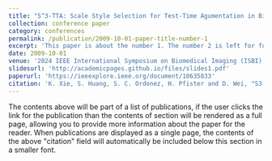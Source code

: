 ```yaml
---
title: "S^3-TTA: Scale Style Selection for Test-Time Agumentation in Biomedical Image Segmentation"
collection: conference paper
category: conferences
permalink: /publication/2009-10-01-paper-title-number-1
excerpt: 'This paper is about the number 1. The number 2 is left for future work.'
date: 2009-10-01
venue: '2024 IEEE International Symposium on Biomedical Imaging (ISBI)'
slidesurl: 'http://academicpages.github.io/files/slides1.pdf'
paperurl: 'https://ieeexplore.ieee.org/document/10635833'
citation: 'K. Xie, S. Huang, S. C. Ordonez, H. Pfister and D. Wei, "S3-TTA: Scale-Style Selection for Test-Time Augmentation in Biomedical Image Segmentation," 2024 IEEE International Symposium on Biomedical Imaging (ISBI), Athens, Greece, 2024, pp. 1-5, doi: 10.1109/ISBI56570.2024.10635833.'
---
```


The contents above will be part of a list of publications, if the user clicks the link for the publication than the contents of section will be rendered as a full page, allowing you to provide more information about the paper for the reader. When publications are displayed as a single page, the contents of the above "citation" field will automatically be included below this section in a smaller font.